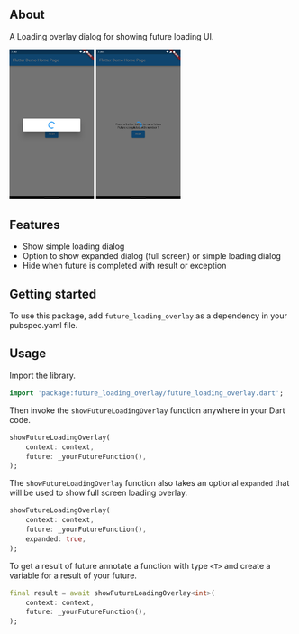 <!--
This README describes the package. If you publish this package to pub.dev,
this README's contents appear on the landing page for your package.

For information about how to write a good package README, see the guide for
[writing package pages](https://dart.dev/guides/libraries/writing-package-pages).

For general information about developing packages, see the Dart guide for
[creating packages](https://dart.dev/guides/libraries/create-library-packages)
and the Flutter guide for
[developing packages and plugins](https://flutter.dev/developing-packages).
-->

## About
A Loading overlay dialog for showing future loading UI.

<img src="screenshots/simple_loading_dialog.png" width="150" alt="simple_dialog">
<img src="screenshots/expanded_loading_dialog.png" width="150" alt="expanded_dialog">

## Features

- Show simple loading dialog
- Option to show expanded dialog (full screen) or simple loading dialog
- Hide when future is completed with result or exception

## Getting started

To use this package, add `future_loading_overlay` as a dependency in your pubspec.yaml file.

## Usage

Import the library.

```dart
import 'package:future_loading_overlay/future_loading_overlay.dart';
```

Then invoke the `showFutureLoadingOverlay` function anywhere in your Dart code.

```dart
showFutureLoadingOverlay(
    context: context,
    future: _yourFutureFunction(),
);
```

The `showFutureLoadingOverlay` function also takes an optional `expanded` that will be used to show full screen loading overlay.

```dart
showFutureLoadingOverlay(
    context: context,
    future: _yourFutureFunction(),
    expanded: true,
);
```

To get a result of future annotate a function with type `<T>` and create a variable for a result of your future.

```dart
final result = await showFutureLoadingOverlay<int>(
    context: context,
    future: _yourFutureFunction(),
);
```